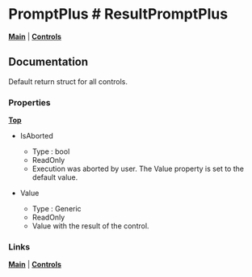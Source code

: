 # PromptPlus # ResultPromptPlus
[**Main**](index.md#help) | 
[**Controls**](index.md#apis)

## Documentation
Default return struct for all controls.

### Properties
[**Top**](#promptplus--resultpromptplus)

- IsAborted
	- Type : bool
	- ReadOnly
	- Execution was aborted by user. The Value property is set to the default value.

- Value 
	- Type : Generic
	- ReadOnly
	- Value with the result of the control.

### Links
[**Main**](index.md#help) | 
[**Controls**](index.md#apis)
